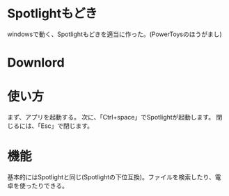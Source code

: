 # Spotlightもどき
windowsで動く、Spotlightもどきを適当に作った。(PowerToysのほうがまし)

# Downlord

# 使い方
まず、アプリを起動する。
次に、「Ctrl+space」でSpotlightが起動します。
閉じるには、「Esc」で閉じます。

# 機能
基本的にはSpotlightと同じ(Spotlightの下位互換)。ファイルを検索したり、電卓を使ったりできる。
